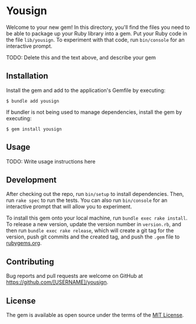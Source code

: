 # Yousign

Welcome to your new gem! In this directory, you'll find the files you need to be able to package up your Ruby library into a gem. Put your Ruby code in the file `lib/yousign`. To experiment with that code, run `bin/console` for an interactive prompt.

TODO: Delete this and the text above, and describe your gem

## Installation

Install the gem and add to the application's Gemfile by executing:

    $ bundle add yousign

If bundler is not being used to manage dependencies, install the gem by executing:

    $ gem install yousign

## Usage

TODO: Write usage instructions here

## Development

After checking out the repo, run `bin/setup` to install dependencies. Then, run `rake spec` to run the tests. You can also run `bin/console` for an interactive prompt that will allow you to experiment.

To install this gem onto your local machine, run `bundle exec rake install`. To release a new version, update the version number in `version.rb`, and then run `bundle exec rake release`, which will create a git tag for the version, push git commits and the created tag, and push the `.gem` file to [rubygems.org](https://rubygems.org).

## Contributing

Bug reports and pull requests are welcome on GitHub at https://github.com/[USERNAME]/yousign.

## License

The gem is available as open source under the terms of the [MIT License](https://opensource.org/licenses/MIT).
